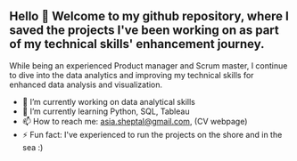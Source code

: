 ## Hello 👋 Welcome to my github repository, where I saved the projects I've been working on as part of my technical skills' enhancement journey.
While being an experienced Product manager and Scrum master, I continue to dive into the data analytics and improving my technical skills for enhanced data analysis and visualization.
- 🔭 I’m currently working on data analytical skills
- 🌱 I’m currently learning Python, SQL, Tableau
- 📫 How to reach me: asia.sheptal@gmail.com, (CV webpage)
- ⚡ Fun fact: I've experienced to run the projects on the shore and in the sea :)
